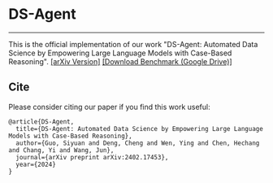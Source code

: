 # DS-Agent

---

This is the official implementation of our work "DS-Agent: Automated Data Science by Empowering Large Language Models with Case-Based Reasoning". [[arXiv Version]](https://arxiv.org/abs/2402.17453) [[Download Benchmark (Google Drive)]](https://drive.google.com/file/d/1zfgZFQplmTmwS6L8016Tda73zExW_93D/view?usp=sharing)

## Cite

Please consider citing our paper if you find this work useful:

```
@article{DS-Agent,
  title={DS-Agent: Automated Data Science by Empowering Large Language Models with Case-Based Reasoning},
  author={Guo, Siyuan and Deng, Cheng and Wen, Ying and Chen, Hechang and Chang, Yi and Wang, Jun},
  journal={arXiv preprint arXiv:2402.17453},
  year={2024}
}
```
